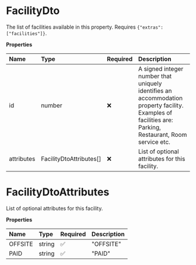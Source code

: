 # FacilityDto

The list of facilities available in this property. Requires `{"extras":["facilities"]}`.

**Properties**

| Name       | Type                    | Required | Description                                                                                                                                             |
| :--------- | :---------------------- | :------- | :------------------------------------------------------------------------------------------------------------------------------------------------------ |
| id         | number                  | ❌       | A signed integer number that uniquely identifies an accommodation property facility. Examples of facilities are: Parking, Restaurant, Room service etc. |
| attributes | FacilityDtoAttributes[] | ❌       | List of optional attributes for this facility.                                                                                                          |

# FacilityDtoAttributes

List of optional attributes for this facility.

**Properties**

| Name    | Type   | Required | Description |
| :------ | :----- | :------- | :---------- |
| OFFSITE | string | ✅       | "OFFSITE"   |
| PAID    | string | ✅       | "PAID"      |

<!-- This file was generated by liblab | https://liblab.com/ -->
